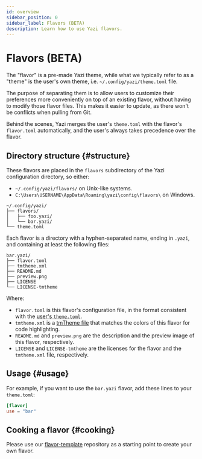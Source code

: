 ```yaml
---
id: overview
sidebar_position: 0
sidebar_label: Flavors (BETA)
description: Learn how to use Yazi flavors.
---
```


# Flavors (BETA)

The "flavor" is a pre-made Yazi theme, while what we typically refer to as a "theme" is the user's own theme, i.e. `~/.config/yazi/theme.toml` file.

The purpose of separating them is to allow users to customize their preferences more conveniently on top of an existing flavor, without having to modify those flavor files.
This makes it easier to update, as there won't be conflicts when pulling from Git.

Behind the scenes, Yazi merges the user's `theme.toml` with the flavor's `flavor.toml` automatically, and the user's always takes precedence over the flavor.

## Directory structure {#structure}

These flavors are placed in the `flavors` subdirectory of the Yazi configuration directory, so either:

- `~/.config/yazi/flavors/` on Unix-like systems.
- `C:\Users\USERNAME\AppData\Roaming\yazi\config\flavors\` on Windows.

```
~/.config/yazi/
├── flavors/
│   ├── foo.yazi/
│   └── bar.yazi/
└── theme.toml
```

Each flavor is a directory with a hyphen-separated name, ending in `.yazi`, and containing at least the following files:

```
bar.yazi/
├── flavor.toml
├── tmtheme.xml
├── README.md
├── preview.png
├── LICENSE
└── LICENSE-tmtheme
```

Where:

- `flavor.toml` is this flavor's configuration file, in the format consistent with the [user's `theme.toml`](/docs/configuration/theme).
- `tmtheme.xml` is a [tmTheme file](https://www.sublimetext.com/docs/color_schemes_tmtheme.html) that matches the colors of this flavor for code highlighting.
- `README.md` and `preview.png` are the description and the preview image of this flavor, respectively.
- `LICENSE` and `LICENSE-tmtheme` are the licenses for the flavor and the `tmtheme.xml` file, respectively.

## Usage {#usage}

For example, if you want to use the `bar.yazi` flavor, add these lines to your `theme.toml`:

```toml
[flavor]
use = "bar"
```

## Cooking a flavor {#cooking}

Please use our [flavor-template](https://github.com/yazi-rs/flavor-template) repository as a starting point to create your own flavor.
